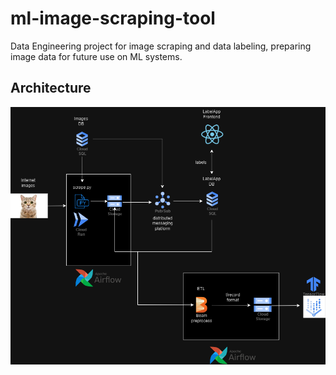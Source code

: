 # ml-image-scraping-tool
Data Engineering project for image scraping and data labeling, preparing image data for future use on ML systems.

## Architecture
![architecture.png](imgs/architecture.png)
